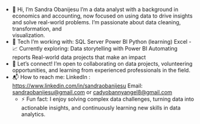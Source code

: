 - 👋 Hi, I’m Sandra Obanijesu
       I’m a data analyst with a background in economics and accounting, now focused on using data to drive insights and solve real-world problems. I’m passionate about data cleaning, transformation, and           
       visualization.
- 🔧 Tech I’m working with:
        SQL Server
        Power BI
        Python (learning)
        Excel
  -📈 Currently exploring:
      Data storytelling with Power BI
      Automating reports
      Real-world data projects that make an impact
- 🤝 Let’s connect!
        I’m open to collaborating on data projects, volunteering opportunities, and learning from experienced professionals in the field.
- 📬 How to reach me:
        LinkedIn : https://www.linkedin.com/in/sandraobanijesu
        Email: sandraobanijesu@gmail.com or cadyobannyangel8@gmail.com
  - ⚡ Fun fact:
         I enjoy solving complex data challenges, turning data into actionable insights, and continuously learning new skills in data analytics.



<!---
SandraObanijesu/SandraObanijesu is a ✨ special ✨ repository because its `README.md` (this file) appears on your GitHub profile.
You can click the Preview link to take a look at your changes.
--->
